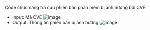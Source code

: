Code chức năng tra cứu phiên bản phần mềm bị ảnh hưởng bởi CVE
- Input: Mã CVE
![image](https://github.com/user-attachments/assets/979937df-42d7-4881-88ec-94633b020e1c)
- Output: Thông tin phiên bản bị ảnh hưởng
![image](https://github.com/user-attachments/assets/8d3d5e81-f473-4ca5-9b6c-a9180c588796)
